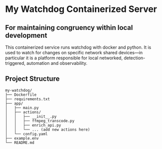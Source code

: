 # My Watchdog Containerized Server 
## For maintaining congruency within local development

This containerized service runs watchdog with docker and python. It is used to watch for changes on specific network shared devices—in particular it is a platform responsible for local networked, detection-triggered, automation and observability.

## Project Structure 
```
my-watchdog/
├── Dockerfile
├── requirements.txt
├── app/
│   ├── main.py
│   ├── actions/
│   │   ├── __init__.py
│   │   ├── ffmpeg_transcode.py
│   │   ├── enrich_api.py
│   │   └── ... (add new actions here)
│   └── config.yaml
├── example.env
└── README.md
```